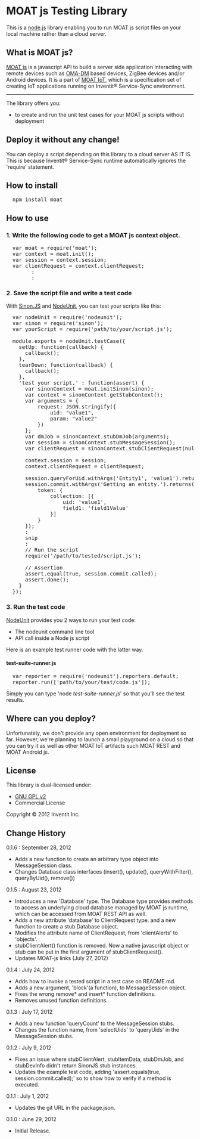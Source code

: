 MOAT js Testing Library
===

This is a [node.js](http://node.js) library enabling you to run MOAT js script files on your local machine rather than a cloud server.

## What is MOAT js?
[MOAT js](http://inventit.edicy.co/guides/moat-iot/moat-js) is a javascript API to build a server side application interacting with remote devices such as [OMA-DM](http://en.wikipedia.org/wiki/OMA_Device_Management) based devices, ZigBee devices and/or Android devices.
It is a part of [MOAT IoT](http://inventit.edicy.co/guides/moat-iot), which is a specification set of creating IoT applications running on Inventit® Service-Sync environment.

*****
The library offers you:

* to create and run the unit test cases for your MOAT js scripts without deployment

## Deploy it without any change!
You can deploy a script depending on this library to a cloud server AS IT IS.
This is because Inventit® Service-Sync runtime automatically ignores the 'require' statement.

## How to install

<pre>
  npm install moat
</pre>

## How to use

### 1. Write the following code to get a MOAT js context object.
<pre>
  var moat = require('moat');
  var context = moat.init();
  var session = context.session;
  var clientRequest = context.clientRequest;
        :
        :
</pre>

### 2. Save the script file and write a test code

With [Sinon.JS](http://sinonjs.org/) and [NodeUnit](https://github.com/caolan/nodeunit), you can test your scripts like this:
<pre>
  var nodeUnit = require('nodeunit');
  var sinon = require('sinon');
  var yourScript = require('path/to/your/script.js');

  module.exports = nodeUnit.testCase({
    setUp: function(callback) {
      callback();
    },
    tearDown: function(callback) {
      callback();
    },
    'test your script.' : function(assert) {
      var sinonContext = moat.initSinon(sinon);
      var context = sinonContext.getStubContext();
      var arguments = {
          request: JSON.stringify({
              uid: "value1",
              param: "value2"
          })
      };
      var dmJob = sinonContext.stubDmJob(arguments);
      var session = sinonContext.stubMessageSession();
      var clientRequest = sinonContext.stubClientRequest(null, null, dmJob);

      context.session = session;
      context.clientRequest = clientRequest;

      session.queryForUid.withArgs('Entity1', 'value1').returns('token');
      session.commit.withArgs('Getting an entity.').returns({
          token: {
              collection: [{
                  uid: 'value1',
                  field1: 'field1Value'
              }]
          }
      });
      :
      snip
      :
      // Run the script
      require('/path/to/tested/script.js');

      // Assertion
      assert.equal(true, session.commit.called);
      assert.done();
    }
  });
</pre>


### 3. Run the test code

[NodeUnit](https://github.com/caolan/nodeunit) provides you 2 ways to run your test code:

* The nodeunit command line tool
* API call inside a Node js script

Here is an example test runner code with the latter way.

#### test-suite-runner.js
<pre>
  var reporter = require('nodeunit').reporters.default;
  reporter.run(['path/to/your/test/code.js']);
</pre>

Simply you can type 'node *test-suite-runner.js*' so that you'll see the test results.

## Where can you deploy?

Unfortunately, we don't provide any open environment for deployment so far.
However, we're planning to launch a small playground on a cloud so that you can try it as well as other MOAT IoT artifacts such MOAT REST and MOAT Android js.

## License

This library is dual-licensed under:

* [GNU GPL v2](http://www.gnu.org/licenses/gpl-2.0.txt)
* Commercial License

Copyright © 2012 Inventit Inc.

## Change History

0.1.6 : September 28, 2012
* Adds a new function to create an arbitrary type object into MessageSession class.
* Changes Database class interfaces (insert(), update(), queryWithFilter(), queryByUid(), remove())

0.1.5 : August 23, 2012
* Introduces a new 'Database' type. The Database type provides methods to access an underlying cloud database managed by MOAT js runtime, which can be accessed from MOAT REST API as well.
* Adds a new attribute 'database' to ClientRequest type. and a new function to create a stub Database object.
* Modifies the attribute name of ClientRequest, from 'clientAlerts' to 'objects'.
* stubClientAlert() function is removed. Now a native javascript object or stub can be put in the first argument of stubClientRequest().
* Updates MOAT-js links (July 27, 2012)

0.1.4 : July 24, 2012
* Adds how to invoke a tested script in a test case on README.md.
* Adds a new argument, 'block'(a function), to MessageSession object.
* Fixes the wrong remove* and insert* function definitions.
* Removes unused function definitions.

0.1.3 : July 17, 2012
* Adds a new function 'queryCount' to the MessageSession stubs.
* Changes the function name, from 'selectUids' to 'queryUids' in the MessageSession stubs.

0.1.2 : July 9, 2012
* Fixes an issue where stubClientAlert, stubItemData, stubDmJob, and stubDevInfo didn't return SinonJS stub instances.
* Updates the example test code, adding 'assert.equals(true, session.commit.called);' so to show how to verify if a method is executed.

0.1.1 : July 1, 2012
* Updates the git URL in the package.json.

0.1.0 : June 29, 2012
* Initial Release.
